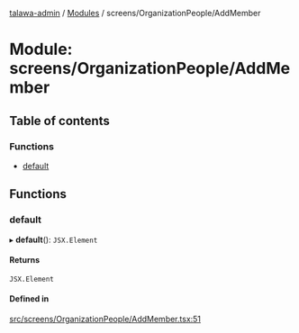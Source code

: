 [talawa-admin](../README.md) / [Modules](../modules.md) / screens/OrganizationPeople/AddMember

# Module: screens/OrganizationPeople/AddMember

## Table of contents

### Functions

- [default](screens_OrganizationPeople_AddMember.md#default)

## Functions

### default

▸ **default**(): `JSX.Element`

#### Returns

`JSX.Element`

#### Defined in

[src/screens/OrganizationPeople/AddMember.tsx:51](https://github.com/ice-009/talawa-admin/blob/843d265/src/screens/OrganizationPeople/AddMember.tsx#L51)
